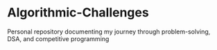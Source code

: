 # Algorithmic-Challenges
Personal repository documenting my journey through problem-solving, DSA, and competitive programming
